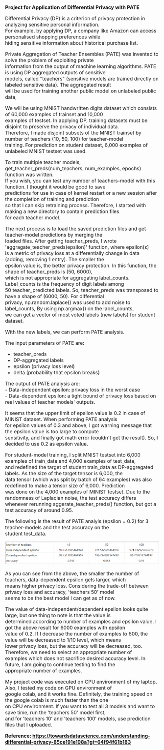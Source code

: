 ### Project for Application of Differential Privacy with PATE

<font size="3">
<p>Differential Privacy (DP) is a criterion of privacy protection in analyzing sensitive personal information. <br/>
For example, by applying DP, a company like Amazon can access personalised shopping preferences while <br/>
hiding sensitive information about historical purchase list.<p>

Private Aggregation of Teacher Ensembles (PATE) was invented to solve the problem of exploiting private <br/>
information from the output of machine learning algorithms. PATE is using DP aggregated outputs of sensitive<br/> 
models, called "teachers" (sensitive models are trained directly on labeled sensitive data). The aggregated result <br/>
will be used for training another public model on unlabeled public data, <br/>

<p>We will be using MNIST handwritten digits dataset which consists of 60,000 examples of trainset and 10,000<br/> 
examples of testset. In applying DP, training datasets must be disjoint to preserve the privacy of individual data.<br/>
Therefore, I made disjoint subsets of the MNIST trainset by number of teachers (10, 50, 100) for teacher-model<br/>
training. For prediction on student dataset, 6,000 examples of unlabeled MNIST testset was used. <br/>

<p>To train multiple teacher models, get_teacher_preds(num_teachers, num_examples, epochs) function was written.<br/>
If you wish, you can test any number of teachers-model with this function. I thought it would be good to save <br/>
predictions for use in case of kernel restart or a new session after the completion of training and prediction  <br/>
so that I can skip retraining process. Therefore, I started with making a new directory to contain prediction files<br/>
for each teacher model.<p>

<p>The next process is to load the saved prediction files and get teacher-model predictions by merging the<br/>
loaded files. After getting teacher_preds, I wrote 'aggragate_teacher_preds(epsilon)' function, where epsilon(ε)<br/>
is a metric of privacy loss at a differentially change in data (adding, removing 1 entry). The smaller the<br/>
epsilon value is, the better privacy protection. In this function, the shape of teacher_preds is (50, 6000),<br/>
which is not appropriate for aggregating label_counts. Label_counts is the frequency of digit labels among<br/>
50 teacher_predicted labels. So, teacher_preds was transposed to have a shape of (6000, 50). For differential<br/>
privacy, np.random.laplace() was used to add noise to label_counts, By using np.argmax() on the label_counts,<br/>
we can get a vector of most voted labels (new labels) for student dataset.<p>

<p>With the new labels, we can perform PATE analysis.<p> 

The input parameters of PATE are:<br/>
- teacher_preds<br/>
- DP-aggregated labels<br/>
- epsilon (privacy loss level)<br/>
- delta (probability that epsilon breaks)<br/>

<p>The output of PATE analysis are: <br/>
- Data-independent epsilon: privacy loss in the worst case<br/>
- Data-dependent epsilon: a tight bound of privacy loss based on real values of teacher models' outputs.<p>
    
It seems that the upper limit of epsilon value is 0.2 in case of MINIST dataset. When performing PATE analysis<br/>
for epsilon values of 0.3 and above, I got warning message that the epsilon value is too large to compute<br/>
sensitivity, and finally got math error (couldn't get the result). So, I decided to use 0.2 as epsilon value.<br/>
    
<p>For student-model training, I split MNIST testset into 6,000 examples of train_data and 4,000 examples of test_data,<br/>
and redefined the target of student train_data as DP-aggregated labels. As the size of the target tensor is 6,000, the<br/>
data tensor (which was split by batch of 64 examples) was also redefined to make a tensor size of 6,000. Prediction <br/>
was done on the 4,000 examples of MINIST testset. Due to the randomness of Laplacian noise, the test accuracy differs <br/>
whenever rerunning aggerate_teacher_preds() function, but got a test accuracy of around 0.95. <br/>

<p>The following is the result of PATE analyis (epsilon = 0.2) for 3 teacher-models and the test accuracy on the <br/>
student test_data.<p>
    
![pate1](pate1.png)    

<p>As you can see from the above, the smaller the number of teachers, data-dependent epsilon gets larger, which<br/>
means higher privacy loss. Considering the trade-off between privacy loss and accuracy, 'teachers 50' model<br/>
seems to be the best model I can get as of now. <p>
    
The value of data-independent/dependent epsilon looks quite large, but one thing to note is that the value is<br/> 
determined according to number of examples and epsilon value. I got the above result for 6000 examples with epsilon<br/>
value of 0.2. If I decrease the number of examples to 600, the value will be decreased to 1/10 level, which means<br/>
lower privacy loss, but the accuracy will be decreased, too. Therefore, we need to select an appropriate number of<br/>
examples which does not sacrifice desired accuracy level. In future, I am going to continue testing to find the<br/> 
appropriate number of examples.<br/> 

<p>My project code was executed on CPU environment of my laptop. Also, I tested my code on GPU environment of <br/>
google colab, and it works fine. Definitely, the training speed on the google colab is much faster than the one<br/>
on CPU environment. If you want to test all 3 models and want to save time, run the 'teachers 50' model first,<br/>
and for 'teachers 10' and 'teachers 100' models, use prediction files that I uploaded. <p>

<b>Reference: https://towardsdatascience.com/understanding-differential-privacy-85ce191e198a?gi=64f94f61b183<b/> <font/>